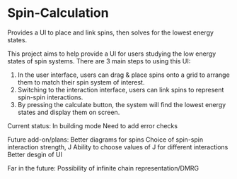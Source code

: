 # Spin-Calculation
Provides a UI to place and link spins, then solves for the lowest energy states.

This project aims to help provide a UI for users studying the low energy states of spin systems.
There are 3 main steps to using this UI:
1. In the user interface, users can drag & place spins onto a grid to arrange them to match their spin system of interest.
2. Switching to the interaction interface, users can link spins to represent spin-spin interactions.
3. By pressing the calculate button, the system will find the lowest energy states and display them on screen.


Current status:
In building mode
Need to add error checks

Future add-on/plans:
Better diagrams for spins
Choice of spin-spin interaction strength, J
Ability to choose values of J for different interactions
Better desgin of UI

Far in the future:
Possibility of infinite chain representation/DMRG
